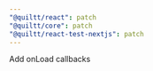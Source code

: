 ```yaml
---
"@quiltt/react": patch
"@quiltt/core": patch
"@quiltt/react-test-nextjs": patch
---
```


Add onLoad callbacks
